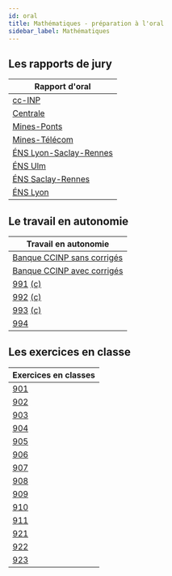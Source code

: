 ```yaml
---
id: oral
title: Mathématiques - préparation à l'oral
sidebar_label: Mathématiques
---
```


## Les rapports de jury

|Rapport d'oral|
|-|
|[cc-INP](./2024_rapport_ccinp_oral.pdf)|
|[Centrale](./2024_rapport_centrale_oral.pdf)|
|[Mines-Ponts](./2024_rapport_minesponts_oral.pdf)|
|[Mines-Télécom](./2024_rapport_minestelecom_oral.pdf)|
|[ÉNS Lyon-Saclay-Rennes](./2024_rapport_ENS_ULSR_oral.pdf)|
|[ÉNS Ulm](./2024_rapport_ENS_U_oral.pdf)|
|[ÉNS Saclay-Rennes](./2024_rapport_ENS_SR_oral.pdf)|
|[ÉNS Lyon](./2024_rapport_ENS_L_oral.pdf)|

## Le travail en autonomie

|Travail en autonomie|
|-|
|[Banque CCINP sans corrigés](./2025_CCINP_sans_corrections.pdf)|
|[Banque CCINP avec corrigés](./2025_CCINP_avec_corrections.pdf)|
|[991](http://einexau.cluster028.hosting.ovh.net/site/math/991.pdf) [(c)](http://einexau.cluster028.hosting.ovh.net/site/math/991_c.pdf)|
|[992](http://einexau.cluster028.hosting.ovh.net/site/math/992.pdf) [(c)](http://einexau.cluster028.hosting.ovh.net/site/math/992_c.pdf)|
|[993](http://einexau.cluster028.hosting.ovh.net/site/math/993.pdf) [(c)](http://einexau.cluster028.hosting.ovh.net/site/math/993_c.pdf)|
|[994](http://einexau.cluster028.hosting.ovh.net/site/math/994.pdf)|

## Les exercices en classe

|Exercices en classes|
|-|
|[901](./901.pdf)|
|[902](./902.pdf)|
|[903](./903.pdf)|
|[904](./904.pdf)|
|[905](./905.pdf)|
|[906](./906.pdf)|
|[907](./907.pdf)|
|[908](./908.pdf)|
|[909](./909.pdf)|
|[910](./910.pdf)|
|[911](./911.pdf)|
|[921](./921.pdf)|
|[922](./922.pdf)|
|[923](./923.pdf)|

